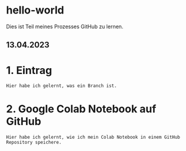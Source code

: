 # hello-world
Dies ist Teil meines Prozesses GitHub zu lernen.

## 13.04.2023

  # 1. Eintrag
    Hier habe ich gelernt, was ein Branch ist.
  # 2. Google Colab Notebook auf GitHub
    Hier habe ich gelernt, wie ich mein Colab Notebook in einem GitHub Repository speichere.
